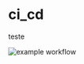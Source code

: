 # ci_cd
teste

![example workflow](https://github.com/WilliamYizima/ci_cd/actions/workflows/main.yml/badge.svg)
